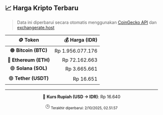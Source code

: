 

<!-- HARGA_KRIPTO -->
## 📈 Harga Kripto Terbaru

> Data ini diperbarui secara otomatis menggunakan [CoinGecko API](https://www.coingecko.com/) dan [exchangerate.host](https://exchangerate.host/)

<div align="center">

| 🪙 Token | 💰 Harga (IDR) |
|:------:|---------------:|
| 🟠 **Bitcoin (BTC)**   | Rp 1.956.077.176 |
| 🔵 **Ethereum (ETH)**  | Rp 72.162.663 |
| 🟣 **Solana (SOL)**    | Rp 3.665.661 |
| 🟢 **Tether (USDT)**   | Rp 16.651 |

---

💱 **Kurs Rupiah (USD → IDR)**: Rp 16.640

🕒 <sub>Terakhir diperbarui: 2/10/2025, 02.51.57</sub>

</div>
<!-- /HARGA_KRIPTO -->